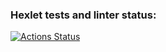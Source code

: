 ### Hexlet tests and linter status:
[![Actions Status](https://github.com/ArinaAnderson/frontend-project-lvl2/workflows/hexlet-check/badge.svg)](https://github.com/ArinaAnderson/frontend-project-lvl2/actions)